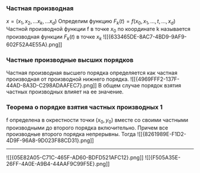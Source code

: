 
### Частная производная
$x = (x_1, x_2, ... x_k, ... x_d)$
Определим функцию $F_k(t) = f(x_0, x_1, ...,t, ..., x_d)$
Частной производной функции f в точке $x_0$ по координате k называется производная функции $F_k(t)$ в точке $x_k$
![[{633465DE-8AC7-4BD9-9AF9-602F52A4E55A}.png]]
### Частные производные высших порядков
Частная производная высшего порядка определяется как частная производная от производной нижнего порядка.
![[{4969FFF2-137F-44AD-8A3D-C298ADAAFEC7}.png]]
В общем случае порядок взятия частных производных влияет на ее значение.
### Теорема о порядке взятия частных производных 1
f определена в окрестности точки $(x_0, y_0)$ вместе со своими частными производными до второго порядка включительно. Причем все производные второго порядка непрерывны.
Тогда
![[{8261989E-F1D2-4D9F-96A8-9D023F88CD31}.png]]
***
![[{05E82A05-C71C-465F-AD60-BDFD521AFC12}.png]]
![[{F505A35E-26FF-4A0E-A9B4-44AAF9C99F5E}.png]]
